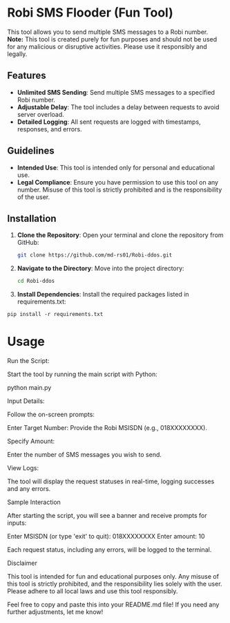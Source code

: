 # Robi SMS Flooder (Fun Tool)

This tool allows you to send multiple SMS messages to a Robi number. **Note:** This tool is created purely for fun purposes and should not be used for any malicious or disruptive activities. Please use it responsibly and legally.

## Features
- **Unlimited SMS Sending**: Send multiple SMS messages to a specified Robi number.
- **Adjustable Delay**: The tool includes a delay between requests to avoid server overload.
- **Detailed Logging**: All sent requests are logged with timestamps, responses, and errors.

## Guidelines
- **Intended Use**: This tool is intended only for personal and educational use.
- **Legal Compliance**: Ensure you have permission to use this tool on any number. Misuse of this tool is strictly prohibited and is the responsibility of the user.

## Installation

1. **Clone the Repository**: Open your terminal and clone the repository from GitHub:
   ```bash
   git clone https://github.com/md-rs01/Robi-ddos.git
2. **Navigate to the Directory**: Move into the project directory:

   ```bash
   cd Robi-ddos

3. **Install Dependencies**: Install the required packages listed in requirements.txt:

```pip install -r requirements.txt```

# Usage

Run the Script:

Start the tool by running the main script with Python:

python main.py

Input Details:

Follow the on-screen prompts:

Enter Target Number: Provide the Robi MSISDN (e.g., 018XXXXXXXX).


Specify Amount:

Enter the number of SMS messages you wish to send.

View Logs:

The tool will display the request statuses in real-time, logging successes and any errors.

Sample Interaction

After starting the script, you will see a banner and receive prompts for inputs:

Enter MSISDN (or type 'exit' to quit): 018XXXXXXXX
Enter amount: 10

Each request status, including any errors, will be logged to the terminal.

Disclaimer

This tool is intended for fun and educational purposes only. Any misuse of this tool is strictly prohibited, and the responsibility lies solely with the user. Please adhere to all local laws and use this tool responsibly.

Feel free to copy and paste this into your README.md file! If you need any further adjustments, let me know!
